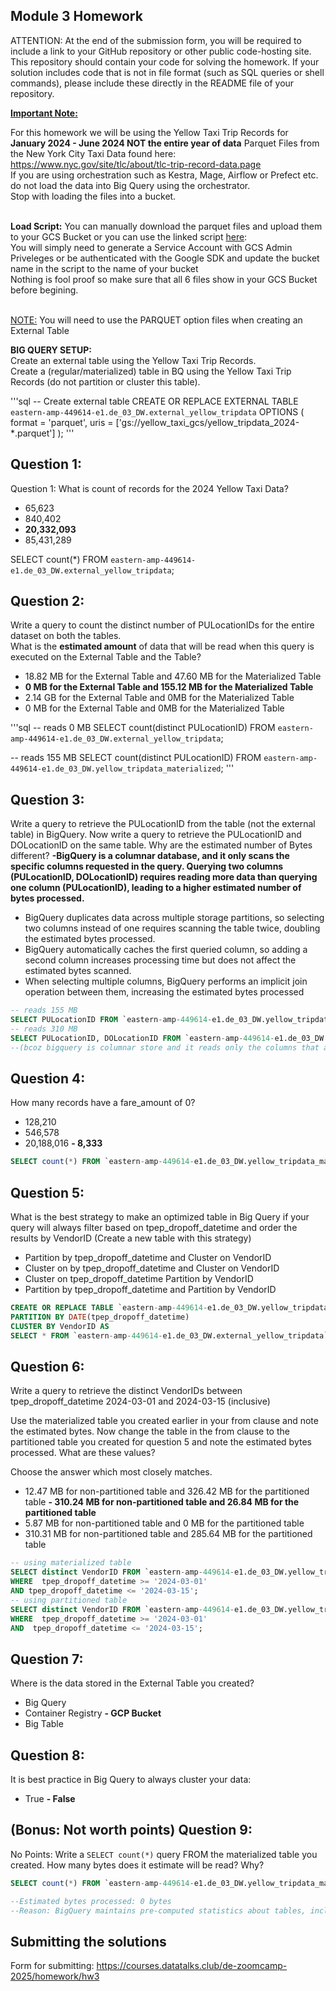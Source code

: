 ## Module 3 Homework

ATTENTION: At the end of the submission form, you will be required to include a link to your GitHub repository or other public code-hosting site. 
This repository should contain your code for solving the homework. If your solution includes code that is not in file format (such as SQL queries or 
shell commands), please include these directly in the README file of your repository.

<b><u>Important Note:</b></u> <p> For this homework we will be using the Yellow Taxi Trip Records for **January 2024 - June 2024 NOT the entire year of data** 
Parquet Files from the New York
City Taxi Data found here: </br> https://www.nyc.gov/site/tlc/about/tlc-trip-record-data.page </br>
If you are using orchestration such as Kestra, Mage, Airflow or Prefect etc. do not load the data into Big Query using the orchestrator.</br> 
Stop with loading the files into a bucket. </br></br>

**Load Script:** You can manually download the parquet files and upload them to your GCS Bucket or you can use the linked script [here](./load_yellow_taxi_data.py):<br>
You will simply need to generate a Service Account with GCS Admin Priveleges or be authenticated with the Google SDK and update the bucket name in the script to the name of your bucket<br>
Nothing is fool proof so make sure that all 6 files show in your GCS Bucket before begining.</br><br>

<u>NOTE:</u> You will need to use the PARQUET option files when creating an External Table</br>

<b>BIG QUERY SETUP:</b></br>
Create an external table using the Yellow Taxi Trip Records. </br>
Create a (regular/materialized) table in BQ using the Yellow Taxi Trip Records (do not partition or cluster this table). </br>
</p>

'''sql
-- Create external table 
CREATE OR REPLACE EXTERNAL TABLE `eastern-amp-449614-e1.de_03_DW.external_yellow_tripdata`
OPTIONS (
    format = 'parquet',
    uris = ['gs://yellow_taxi_gcs/yellow_tripdata_2024-*.parquet']
);
'''

## Question 1:
Question 1: What is count of records for the 2024 Yellow Taxi Data?
- 65,623
- 840,402
- **20,332,093**
- 85,431,289

SELECT count(*) FROM `eastern-amp-449614-e1.de_03_DW.external_yellow_tripdata`;



## Question 2:
Write a query to count the distinct number of PULocationIDs for the entire dataset on both the tables.</br> 
What is the **estimated amount** of data that will be read when this query is executed on the External Table and the Table?

- 18.82 MB for the External Table and 47.60 MB for the Materialized Table
- **0 MB for the External Table and 155.12 MB for the Materialized Table**
- 2.14 GB for the External Table and 0MB for the Materialized Table
- 0 MB for the External Table and 0MB for the Materialized Table

'''sql
-- reads 0 MB
SELECT count(distinct PULocationID) FROM `eastern-amp-449614-e1.de_03_DW.external_yellow_tripdata`;

-- reads 155 MB
SELECT count(distinct PULocationID) FROM `eastern-amp-449614-e1.de_03_DW.yellow_tripdata_materialized`;
'''


## Question 3:
Write a query to retrieve the PULocationID from the table (not the external table) in BigQuery. Now write a query to retrieve the PULocationID and DOLocationID on the same table. Why are the estimated number of Bytes different?
**-BigQuery is a columnar database, and it only scans the specific columns requested in the query. Querying two columns (PULocationID, DOLocationID) requires reading more data than querying one column (PULocationID), leading to a higher estimated number of bytes processed.**
- BigQuery duplicates data across multiple storage partitions, so selecting two columns instead of one requires scanning the table twice, 
doubling the estimated bytes processed.
- BigQuery automatically caches the first queried column, so adding a second column increases processing time but does not affect the estimated bytes scanned.
- When selecting multiple columns, BigQuery performs an implicit join operation between them, increasing the estimated bytes processed

```sql
-- reads 155 MB
SELECT PULocationID FROM `eastern-amp-449614-e1.de_03_DW.yellow_tripdata_materialized`;
-- reads 310 MB
SELECT PULocationID, DOLocationID FROM `eastern-amp-449614-e1.de_03_DW.yellow_tripdata_materialized`;
--(bcoz bigquery is columnar store and it reads only the columns that are required)
```

## Question 4:
How many records have a fare_amount of 0?
- 128,210
- 546,578
- 20,188,016
**- 8,333**

```sql
SELECT count(*) FROM `eastern-amp-449614-e1.de_03_DW.yellow_tripdata_materialized` WHERE fare_amount = 0;
```

## Question 5:
What is the best strategy to make an optimized table in Big Query if your query will always filter based on tpep_dropoff_datetime and order the results by VendorID (Create a new table with this strategy)
- Partition by tpep_dropoff_datetime and Cluster on VendorID
- Cluster on by tpep_dropoff_datetime and Cluster on VendorID
- Cluster on tpep_dropoff_datetime Partition by VendorID
- Partition by tpep_dropoff_datetime and Partition by VendorID

```sql
CREATE OR REPLACE TABLE `eastern-amp-449614-e1.de_03_DW.yellow_tripdata_partitioned_clustered` 
PARTITION BY DATE(tpep_dropoff_datetime)
CLUSTER BY VendorID AS
SELECT * FROM `eastern-amp-449614-e1.de_03_DW.external_yellow_tripdata`;
```


## Question 6:
Write a query to retrieve the distinct VendorIDs between tpep_dropoff_datetime
2024-03-01 and 2024-03-15 (inclusive)</br>

Use the materialized table you created earlier in your from clause and note the estimated bytes. Now change the table in the from clause to the partitioned table you created for question 5 and note the estimated bytes processed. What are these values? </br>

Choose the answer which most closely matches.</br> 

- 12.47 MB for non-partitioned table and 326.42 MB for the partitioned table
**- 310.24 MB for non-partitioned table and 26.84 MB for the partitioned table**
- 5.87 MB for non-partitioned table and 0 MB for the partitioned table
- 310.31 MB for non-partitioned table and 285.64 MB for the partitioned table

```sql
-- using materialized table
SELECT distinct VendorID FROM `eastern-amp-449614-e1.de_03_DW.yellow_tripdata_materialized` 
WHERE  tpep_dropoff_datetime >= '2024-03-01' 
AND tpep_dropoff_datetime <= '2024-03-15';
-- using partitioned table
SELECT distinct VendorID FROM `eastern-amp-449614-e1.de_03_DW.yellow_tripdata_partitioned_clustered` 
WHERE  tpep_dropoff_datetime >= '2024-03-01' 
AND  tpep_dropoff_datetime <= '2024-03-15';
```


## Question 7: 
Where is the data stored in the External Table you created?

- Big Query
- Container Registry
**- GCP Bucket**
- Big Table

## Question 8:
It is best practice in Big Query to always cluster your data:
- True
**- False**


## (Bonus: Not worth points) Question 9:
No Points: Write a `SELECT count(*)` query FROM the materialized table you created. How many bytes does it estimate will be read? Why?

```sql
SELECT count(*) FROM `eastern-amp-449614-e1.de_03_DW.yellow_tripdata_materialized`;

--Estimated bytes processed: 0 bytes
--Reason: BigQuery maintains pre-computed statistics about tables, including the total row count. For a simple COUNT(*) query without any WHERE clause, it can return this value from metadata without scanning the actual table data.
```


## Submitting the solutions

Form for submitting: https://courses.datatalks.club/de-zoomcamp-2025/homework/hw3